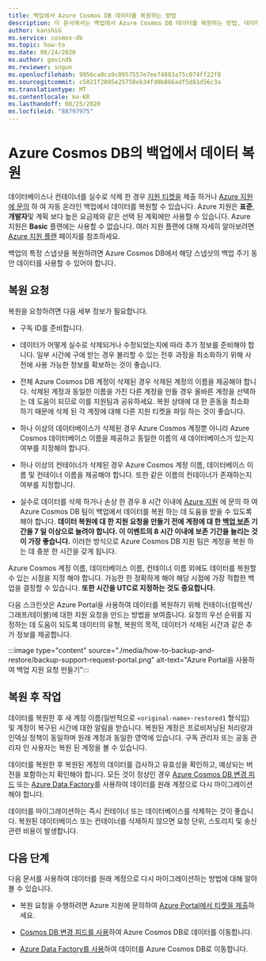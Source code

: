 ```yaml
---
title: 백업에서 Azure Cosmos DB 데이터를 복원하는 방법
description: 이 문서에서는 백업에서 Azure Cosmos DB 데이터를 복원하는 방법, 데이터 복원을 위해 Azure 지원에 문의하는 방법, 데이터가 복원된 후 수행해야 하는 단계를 설명합니다.
author: kanshiG
ms.service: cosmos-db
ms.topic: how-to
ms.date: 08/24/2020
ms.author: govindk
ms.reviewer: sngun
ms.openlocfilehash: 9956ca0ca9c0957557e7ee74883a75c074ff22f8
ms.sourcegitcommit: c5021f2095e25750eb34fd0b866adf5d81d56c3a
ms.translationtype: MT
ms.contentlocale: ko-KR
ms.lasthandoff: 08/25/2020
ms.locfileid: "88797975"
---
```

# <a name="restore-data-from-a-backup-in-azure-cosmos-db"></a>Azure Cosmos DB의 백업에서 데이터 복원

데이터베이스나 컨테이너를 실수로 삭제 한 경우 [지원 티켓을](https://portal.azure.com/?#blade/Microsoft_Azure_Support/HelpAndSupportBlade) 제출 하거나 [Azure 지원에 문의](https://azure.microsoft.com/support/options/) 하 여 자동 온라인 백업에서 데이터를 복원할 수 있습니다. Azure 지원은 **표준**, **개발자**및 계획 보다 높은 요금제와 같은 선택 된 계획에만 사용할 수 있습니다. Azure 지원은 **Basic** 플랜에는 사용할 수 없습니다. 여러 지원 플랜에 대해 자세히 알아보려면 [Azure 지원 플랜](https://azure.microsoft.com/support/plans/) 페이지를 참조하세요.

백업의 특정 스냅샷을 복원하려면 Azure Cosmos DB에서 해당 스냅샷의 백업 주기 동안 데이터를 사용할 수 있어야 합니다.

## <a name="request-a-restore"></a>복원 요청

복원을 요청하려면 다음 세부 정보가 필요합니다.

* 구독 ID를 준비합니다.

* 데이터가 어떻게 실수로 삭제되거나 수정되었는지에 따라 추가 정보를 준비해야 합니다. 일부 시간에 구애 받는 경우 불리할 수 있는 전후 과정을 최소화하기 위해 사전에 사용 가능한 정보를 확보하는 것이 좋습니다.

* 전체 Azure Cosmos DB 계정이 삭제된 경우 삭제된 계정의 이름을 제공해야 합니다. 삭제된 계정과 동일한 이름을 가진 다른 계정을 만들 경우 올바른 계정을 선택하는 데 도움이 되므로 이를 지원팀과 공유하세요. 복원 상태에 대 한 혼동을 최소화 하기 때문에 삭제 된 각 계정에 대해 다른 지원 티켓을 파일 하는 것이 좋습니다.

* 하나 이상의 데이터베이스가 삭제된 경우 Azure Cosmos 계정뿐 아니라 Azure Cosmos 데이터베이스 이름을 제공하고 동일한 이름의 새 데이터베이스가 있는지 여부를 지정해야 합니다.

* 하나 이상의 컨테이너가 삭제된 경우 Azure Cosmos 계정 이름, 데이터베이스 이름 및 컨테이너 이름을 제공해야 합니다. 또한 같은 이름의 컨테이너가 존재하는지 여부를 지정합니다.

* 실수로 데이터를 삭제 하거나 손상 한 경우 8 시간 이내에 [Azure 지원](https://azure.microsoft.com/support/options/) 에 문의 하 여 Azure Cosmos DB 팀이 백업에서 데이터를 복원 하는 데 도움을 받을 수 있도록 해야 합니다. **데이터 복원에 대 한 지원 요청을 만들기 전에 계정에 대 한 [백업 보존](online-backup-and-restore.md) 기간을 7 일 이상으로 늘려야 합니다. 이 이벤트의 8 시간 이내에 보존 기간을 늘리는 것이 가장 좋습니다.** 이러한 방식으로 Azure Cosmos DB 지원 팀은 계정을 복원 하는 데 충분 한 시간을 갖게 됩니다.

Azure Cosmos 계정 이름, 데이터베이스 이름, 컨테이너 이름 외에도 데이터를 복원할 수 있는 시점을 지정 해야 합니다. 가능한 한 정확하게 해야 해당 시점에 가장 적합한 백업을 결정할 수 있습니다. **또한 시간을 UTC로 지정하는 것도 중요합니다.**

다음 스크린샷은 Azure Portal을 사용하여 데이터를 복원하기 위해 컨테이너(컬렉션/그래프/테이블)에 대한 지원 요청을 만드는 방법을 보여줍니다. 요청의 우선 순위를 지정하는 데 도움이 되도록 데이터의 유형, 복원의 목적, 데이터가 삭제된 시간과 같은 추가 정보를 제공합니다.

:::image type="content" source="./media/how-to-backup-and-restore/backup-support-request-portal.png" alt-text="Azure Portal을 사용하여 백업 지원 요청 만들기":::

## <a name="post-restore-actions"></a>복원 후 작업

데이터를 복원한 후 새 계정 이름(일반적으로 `<original-name>-restored1` 형식임) 및 계정이 복구된 시간에 대한 알림을 받습니다. 복원된 계정은 프로비저닝된 처리량과 인덱싱 정책이 동일하며 원래 계정과 동일한 영역에 있습니다. 구독 관리자 또는 공동 관리자 인 사용자는 복원 된 계정을 볼 수 있습니다.

데이터를 복원한 후 복원된 계정의 데이터를 검사하고 유효성을 확인하고, 예상되는 버전을 포함하는지 확인해야 합니다. 모든 것이 정상인 경우 [Azure Cosmos DB 변경 피드](change-feed.md) 또는 [Azure Data Factory](../data-factory/connector-azure-cosmos-db.md)를 사용하여 데이터를 원래 계정으로 다시 마이그레이션해야 합니다.

데이터를 마이그레이션하는 즉시 컨테이너 또는 데이터베이스를 삭제하는 것이 좋습니다. 복원된 데이터베이스 또는 컨테이너를 삭제하지 않으면 요청 단위, 스토리지 및 송신 관련 비용이 발생합니다.

## <a name="next-steps"></a>다음 단계

다음 문서를 사용하여 데이터를 원래 계정으로 다시 마이그레이션하는 방법에 대해 알아볼 수 있습니다.

* 복원 요청을 수행하려면 Azure 지원에 문의하여 [Azure Portal에서 티켓을 제출](https://portal.azure.com/?#blade/Microsoft_Azure_Support/HelpAndSupportBlade)하세요.
* [Cosmos DB 변경 피드를 사용](change-feed.md)하여 Azure Cosmos DB로 데이터를 이동합니다.

* [Azure Data Factory를 사용](../data-factory/connector-azure-cosmos-db.md)하여 데이터를 Azure Cosmos DB로 이동합니다.
